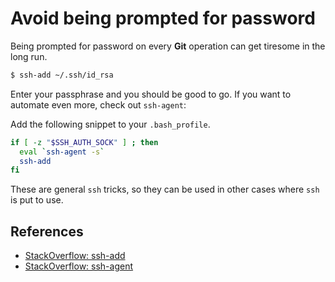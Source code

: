 # Avoid being prompted for password

Being prompted for password on every **Git** operation can get tiresome in the long run.

```bash
$ ssh-add ~/.ssh/id_rsa
```

Enter your passphrase and you should be good to go. If you want to automate even more, check out `ssh-agent`:

Add the following snippet to your `.bash_profile`.

```bash
if [ -z "$SSH_AUTH_SOCK" ] ; then
  eval `ssh-agent -s`
  ssh-add
fi
```

These are general `ssh` tricks, so they can be used in other cases where `ssh` is put to use.

## References

- [StackOverflow: ssh-add](https://stackoverflow.com/questions/21095054/ssh-key-still-asking-for-password-and-passphrase)
- [StackOverflow: ssh-agent](https://unix.stackexchange.com/questions/90853/how-can-i-run-ssh-add-automatically-without-password-prompt)
